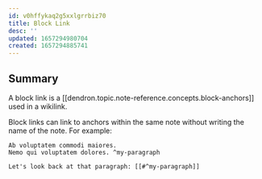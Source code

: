 ```yaml
---
id: v0hffykaq2g5xxlgrrbiz70
title: Block Link
desc: ''
updated: 1657294980704
created: 1657294885741
---
```


## Summary

A block link is a [[dendron.topic.note-reference.concepts.block-anchors]] used in a wikilink.

Block links can link to anchors within the same note without writing the name of the note. For example:

```
Ab voluptatem commodi maiores.
Nemo qui voluptatem dolores. ^my-paragraph

Let's look back at that paragraph: [[#^my-paragraph]]
```